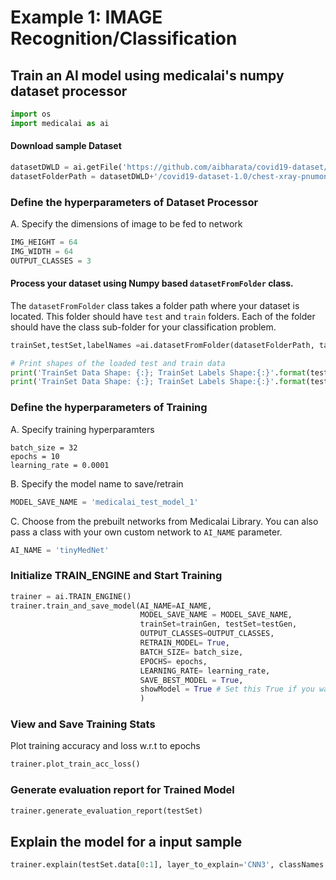 # Example 1: IMAGE Recognition/Classification
## Train an AI model using medicalai's numpy dataset processor

```python
import os
import medicalai as ai
```

#### Download sample Dataset

```python
datasetDWLD = ai.getFile('https://github.com/aibharata/covid19-dataset/archive/v1.0.zip', subDir='dataset')
datasetFolderPath = datasetDWLD+'/covid19-dataset-1.0/chest-xray-pnumonia-covid19/'
```

### Define the hyperparameters of Dataset Processor

A. Specify the dimensions of image to be fed to network
```python
IMG_HEIGHT = 64
IMG_WIDTH = 64
OUTPUT_CLASSES = 3 
```
#### Process your dataset using Numpy based `datasetFromFolder` class.
The `datasetFromFolder` class takes a folder path where your dataset is located. This folder should have `test` and `train` folders. 
Each of the folder should have the class sub-folder for your classification problem.
```python
trainSet,testSet,labelNames =ai.datasetFromFolder(datasetFolderPath, targetDim = (IMG_WIDTH,IMG_WIDTH)).load_dataset()

# Print shapes of the loaded test and train data
print('TrainSet Data Shape: {:}; TrainSet Labels Shape:{:}'.format(testSet.data.shape,testSet.labels.shape))
print('TrainSet Data Shape: {:}; TrainSet Labels Shape:{:}'.format(testSet.data.shape,testSet.labels.shape))
```

### Define the hyperparameters of Training
A. Specify training hyperparamters
```
batch_size = 32
epochs = 10
learning_rate = 0.0001
```
B. Specify the model name to save/retrain
```python
MODEL_SAVE_NAME = 'medicalai_test_model_1'
```
C. Choose from the prebuilt networks from Medicalai Library. You can also pass a class with your own custom network to `AI_NAME` parameter.
```python
AI_NAME = 'tinyMedNet'
```

### Initialize TRAIN_ENGINE and Start Training
```python
trainer = ai.TRAIN_ENGINE()
trainer.train_and_save_model(AI_NAME=AI_NAME,
                             MODEL_SAVE_NAME = MODEL_SAVE_NAME, 
                             trainSet=trainGen, testSet=testGen,
                             OUTPUT_CLASSES=OUTPUT_CLASSES, 
                             RETRAIN_MODEL= True,
                             BATCH_SIZE= batch_size,
                             EPOCHS= epochs, 
                             LEARNING_RATE= learning_rate,
                             SAVE_BEST_MODEL = True,
                             showModel = True # Set this True if you want to see model summary
                             )
```
### View and Save Training Stats
Plot training accuracy and loss w.r.t to epochs

```python
trainer.plot_train_acc_loss()
```
### Generate evaluation report for Trained Model
```python
trainer.generate_evaluation_report(testSet)
```
## Explain the model for a input sample
```python
trainer.explain(testSet.data[0:1], layer_to_explain='CNN3', classNames = labelNames)
```


